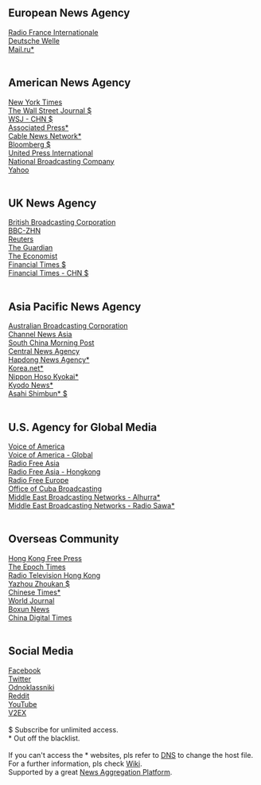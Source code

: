 <H2>European News Agency</H2>
<A href="https://www.rfi.fr/cn/中国/">Radio France Internationale</A><br>
<A href="https://www.dw.com/zh/">Deutsche Welle</A><br>
<A href="https://news.mail.ru/">Mail.ru*</A><br>
<br>
<H2>American News Agency</H2>
<A href="https://cn.nytimes.com/">New York Times</A><br>
<A href="https://cn.wsj.com/">The Wall Street Journal $</A><br>
<A href="https://www.wsj.com/news/types/china-news/">WSJ - CHN $</A><br>
<A href="https://apnews.com/hub/china/">Associated Press*</A><br>
<A href="https://edition.cnn.com/china/">Cable News Network*</A><br>
<A href="https://www.bloomberg.com/asia">Bloomberg $</A><br>
<A href="https://www.upi.com/search?ss=China">United Press International</A><br>
<A href="https://www.nbcnews.com/world/">National Broadcasting Company</A><br>
<A href="https://hk.yahoo.com/">Yahoo</A><br>
<br>
<H2>UK News Agency</H2>
<A href="https://www.bbc.com/zhongwen/simp/">British Broadcasting Corporation</A><br>
<A href="https://www.bbc.com/news/world/asia/china/">BBC-ZHN</A><br>
<A href="https://www.reuters.com/world/china/">Reuters</A><br>
<A href="https://www.theguardian.com/world/china/">The Guardian</A><br>
<A href="https://www.economist.com/china/">The Economist</A><br>
<A href="https://www.ftchinese.com/channel/china.html">Financial Times $</A><br>
<A href="https://www.ft.com/world/asia-pacific/china/">Financial Times - CHN $</A><br>
<br>
<H2>Asia Pacific News Agency</H2>
<A href="https://www.abc.net.au/news/chinese/">Australian Broadcasting Corporation</A><br>
<A href="https://www.channelnewsasia.com/asia">Channel News Asia</A><br>
<A href="https://www.scmp.com/news/china">South China Morning Post</A><br>
<A href="https://www.cna.com.tw/list/acn.aspx">Central News Agency</A><br>
<A href="https://www.yna.co.kr/international/china?site=navi_international_depth02">Hapdong News Agency*</A><br>
<A href="https://chinese.korea.net/">Korea.net*</A><br>
<A href="https://www3.nhk.or.jp/nhkworld/en/news/tags/30/">Nippon Hoso Kyokai*</A><br>
<A href="https://china.kyodonews.net/">Kyodo News*</A><br>
<A href="https://www.asahi.com/">Asahi Shimbun* $</A><br>
<br>
<H2>U.S. Agency for Global Media</H2>
<A href="https://www.voachinese.com/">Voice of America</A><br>
<A href="https://www.voanews.com/navigation/allsites/">Voice of America - Global</A><br>
<A href="https:///www.rfa.org/mandarin/">Radio Free Asia</A><br>
<A href="https://www.rfa.org/cantonese/">Radio Free Asia - Hongkong</A><br>
<A href="https://www.rferl.org/">Radio Free Europe</A><br>
<A href="https://www.martinoticias.com/">Office of Cuba Broadcasting</A><br>
<A href="https://www.alhurra.com/">Middle East Broadcasting Networks - Alhurra*</A><br>
<A href="https://www.radiosawa.com/">Middle East Broadcasting Networks - Radio Sawa*</A><br>
<br>
<H2>Overseas Community</H2>
<A href="https://hongkongfp.com/china-news/">Hong Kong Free Press</A><br>
<A href="https://www.epochtimes.com/">The Epoch Times</A><br>
<A href="https://news.rthk.hk/rthk/ch/latest-news.htm">Radio Television Hong Kong</A><br>
<A href="http://www.yzzk.com/">Yazhou Zhoukan $</A><br>
<A href="https://www.chinatimes.com/chinese/">Chinese Times*</A><br>
<A href="https://www.worldjournal.com/wj/cate/china">World Journal</A><br>
<A href="https://boxun.com/archives/category/china">Boxun News</A><br>
<A href="https://chinadigitaltimes.net/chinese">China Digital Times</A><br>
<br>
<H2>Social Media</H2>
<A href="https://facebook.com/">Facebook</A><br>
<A href="https://twitter.com/">Twitter</A><br>
<A href="https://ok.ru/">Odnoklassniki</A><br>
<A href="https://www.reddit.com/">Reddit</A><br>
<A href="https://www.youtube.com/">YouTube</A><br>
<A href="https://www.v2ex.com/">V2EX</A><br>
<br>
$ Subscribe for unlimited access.<br>
* Out off the blacklist.<br>
<br>
If you can't access the * websites, pls refer to <A href="/dns/host.md">DNS</A> to change the host file.<br>
For a further information, pls check <A href="/wiki/info.wiki">Wiki</A>.<br>
Supported by a great <A href="https://theagora.github.io/news1/news0/">News Aggregation Platform</A>.
